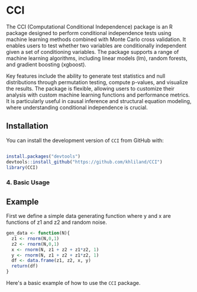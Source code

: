 # CCI
The CCI (Computational Conditional Independence) package is an R package designed to perform conditional independence tests using machine learning methods combined with Monte Carlo cross validation. It enables users to test whether two variables are conditionally independent given a set of conditioning variables. The package supports a range of machine learning algorithms, including linear models (lm), random forests, and gradient boosting (xgboost). 

Key features include the ability to generate test statistics and null distributions through permutation testing, compute p-values, and visualize the results. The package is flexible, allowing users to customize their analysis with custom machine learning functions and performance metrics. It is particularly useful in causal inference and structural equation modeling, where understanding conditional independence is crucial.

 
## Installation

You can install the development version of `CCI` from GitHub with:

```r

install.packages("devtools") 
devtools::install_github("https://github.com/khliland/CCI")
library(CCI)
```

### 4. Basic Usage

## Example
First we define a simple data generating function where y and x are functions of z1 and z2 and random noise. 
```r
gen_data <- function(N){
  z1 <- rnorm(N,0,1)
  z2 <- rnorm(N,0,1)
  x <- rnorm(N, z1 + z2 + z1*z2, 1)
  y <- rnorm(N, z1 + z2 + z1*z2, 1)
  df <- data.frame(z1, z2, x, y)
  return(df)
}
```
Here's a basic example of how to use the `CCI` package.
